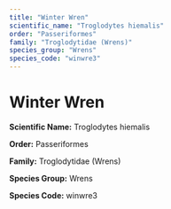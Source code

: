 ```yaml
---
title: "Winter Wren"
scientific_name: "Troglodytes hiemalis"
order: "Passeriformes"
family: "Troglodytidae (Wrens)"
species_group: "Wrens"
species_code: "winwre3"
---
```


# Winter Wren

**Scientific Name:** Troglodytes hiemalis

**Order:** Passeriformes

**Family:** Troglodytidae (Wrens)

**Species Group:** Wrens

**Species Code:** winwre3
